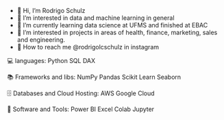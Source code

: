 - 👋 Hi, I’m Rodrigo Schulz 
- 🧠 I’m interested in data and machine learning in general 
- 📘 I’m currently learning data science at UFMS and finished at EBAC 
- 🔬 I’m interested in projects in areas of health, finance, marketing, sales and engineering. 
- 💼 How to reach me @rodrigolcschulz in instagram

💻 languages:
Python SQL DAX

📚 Frameworks and libs: 
NumPy Pandas Scikit Learn Seaborn

🗄️ Databases and Cloud Hosting:
AWS Google Cloud

🔧 Software and Tools:
Power BI Excel Colab Jupyter 

<!---
rodrigolcschulz/rodrigolcschulz is a ✨ special ✨ repository because its `README.md` (this file) appears on your GitHub profile.
You can click the Preview link to take a look at your changes.
--->
